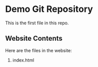 # Demo Git Repository
This is the first file in this repo. 

## Website Contents

Here are the files in the website:
1. index.html
